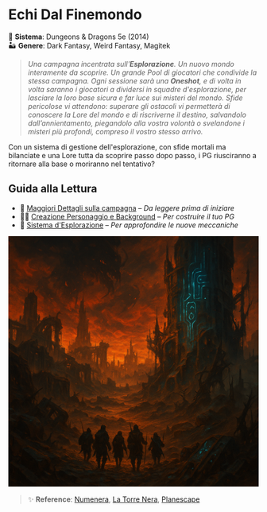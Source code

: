 # Echi Dal Finemondo

🎲 **Sistema**: Dungeons & Dragons 5e (2014)  
🏜️ **Genere**: Dark Fantasy, Weird Fantasy, Magitek

> _Una campagna incentrata sull'**Esplorazione**. Un nuovo mondo interamente da scoprire. Un grande Pool di giocatori
> che condivide la stessa campagna. Ogni sessione sarà una **Oneshot**, e di volta in volta saranno i giocatori a
> dividersi in squadre d'esplorazione, per lasciare la loro base sicura e far luce sui misteri del mondo.
> Sfide pericolose vi attendono: superare gli ostacoli vi permetterà di conoscere la Lore del mondo e di riscriverne il
> destino, salvandolo dall’annientamento, piegandolo alla vostra volontà o svelandone i misteri più profondi, compreso
> il vostro stesso arrivo._

Con un sistema di gestione dell'esplorazione, con sfide mortali ma bilanciate e una Lore tutta da scoprire passo dopo
passo, i PG riusciranno a ritornare alla base o moriranno nel tentativo?

## Guida alla Lettura

- 📖 [Maggiori Dettagli sulla campagna](../B01-ddi) – *Da leggere prima di iniziare*
- 🧙‍♂️ [Creazione Personaggio e Background](../B02-creazione-pg) – *Per costruire il tuo PG*
- 🧭 [Sistema d'Esplorazione](../B03-esplorazione) – *Per approfondire le nuove meccaniche*

![001.png](..%2Fimg%2F001.png)

> ✨ **Reference**:
[Numenera](https://it.wikipedia.org/wiki/Numenera),
[La Torre Nera](https://it.wikipedia.org/wiki/La_torre_nera),
[Planescape](https://it.wikipedia.org/wiki/Planescape)


